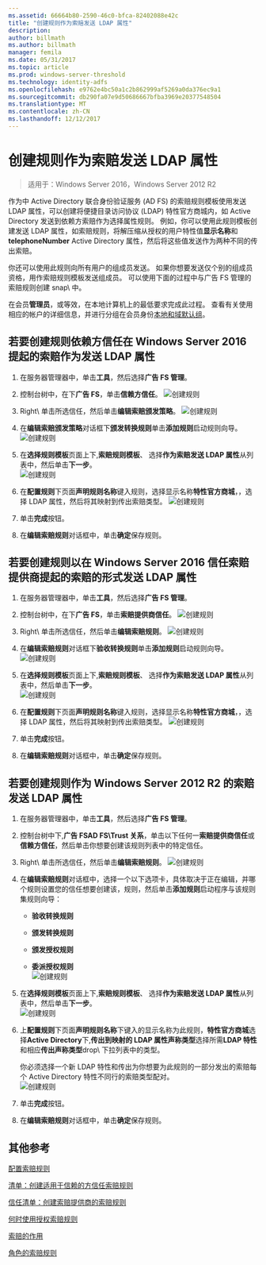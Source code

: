 ```yaml
---
ms.assetid: 66664b80-2590-46c0-bfca-82402088e42c
title: "创建规则作为索赔发送 LDAP 属性"
description: 
author: billmath
ms.author: billmath
manager: femila
ms.date: 05/31/2017
ms.topic: article
ms.prod: windows-server-threshold
ms.technology: identity-adfs
ms.openlocfilehash: e9762e4bc50a1c2b862999af5269a0da376ec9a1
ms.sourcegitcommit: db290fa07e9d50686667bfba3969e20377548504
ms.translationtype: MT
ms.contentlocale: zh-CN
ms.lasthandoff: 12/12/2017
---
```

# <a name="create-a-rule-to-send-ldap-attributes-as-claims"></a>创建规则作为索赔发送 LDAP 属性

>适用于：Windows Server 2016，Windows Server 2012 R2

作为中 Active Directory 联合身份验证服务 \(AD FS\) 的索赔规则模板使用发送 LDAP 属性，可以创建将便捷目录访问协议 \(LDAP\) 特性官方商城内，如 Active Directory 发送到依赖方索赔作为选择属性规则。 例如，你可以使用此规则模板创建发送 LDAP 属性，如索赔规则，将解压缩从授权的用户特性值**显示名称**和**telephoneNumber** Active Directory 属性，然后将这些值发送作为两种不同的传出索赔。  
  
你还可以使用此规则向所有用户的组成员发送。 如果你想要发送仅个别的组成员资格，用作索赔规则模板发送组成员。 可以使用下面的过程中与广告 FS 管理的索赔规则创建 snap\ 中。  
  
在会员**管理员**，或等效，在本地计算机上的最低要求完成此过程。  查看有关使用相应的帐户的详细信息，并进行分组在会员身份[本地和域默认组](https://go.microsoft.com/fwlink/?LinkId=83477)。  

## <a name="to-create-a-rule-to-send-ldap-attributes-as-claims-for-a-relying-party-trust-in-windows-server-2016"></a>若要创建规则依赖方信任在 Windows Server 2016 提起的索赔作为发送 LDAP 属性 

1.  在服务器管理器中，单击**工具**，然后选择**广告 FS 管理**。  
  
2.  控制台树中，在下**广告 FS**，单击**信赖方信任**。 
![创建规则](media/Create-a-Rule-to-Pass-Through-or-Filter-an-Incoming-Claim/claimrule9.PNG)  
  
3.  Right\ 单击所选信任，然后单击**编辑索赔颁发策略**。
![创建规则](media/Create-a-Rule-to-Pass-Through-or-Filter-an-Incoming-Claim/claimrule10.PNG)   
  
4.  在**编辑索赔颁发策略**对话框下**颁发转换规则**单击**添加规则**启动规则向导。 
![创建规则](media/Create-a-Rule-to-Pass-Through-or-Filter-an-Incoming-Claim/claimrule11.PNG)    

5.  在**选择规则模板**页面上下,**索赔规则模板**、 选择**作为索赔发送 LDAP 属性**从列表中，然后单击**下一步**。  
![创建规则](media/Create-a-Rule-to-Send-LDAP-Attributes-as-Claims/ldap1.PNG)    

6.  在**配置规则**下页面**声明规则名称**键入规则，选择显示名称**特性官方商城**，，选择 LDAP 属性，然后将其映射到传出索赔类型。 
![创建规则](media/Create-a-Rule-to-Send-LDAP-Attributes-as-Claims/ldap2.PNG)    

7.  单击**完成**按钮。  
  
8.  在**编辑索赔规则**对话框中，单击**确定**保存规则。
  
## <a name="to-create-a-rule-to-send-ldap-attributes-as-claims-for-a-claims-provider-trust-in-windows-server-2016"></a>若要创建规则以在 Windows Server 2016 信任索赔提供商提起的索赔的形式发送 LDAP 属性 
  
1.  在服务器管理器中，单击**工具**，然后选择**广告 FS 管理**。  
  
2.  控制台树中，在下**广告 FS**，单击**索赔提供商信任**。 
![创建规则](media/Create-a-Rule-to-Pass-Through-or-Filter-an-Incoming-Claim/claimrule1.PNG)  
  
3.  Right\ 单击所选信任，然后单击**编辑索赔规则**。
![创建规则](media/Create-a-Rule-to-Pass-Through-or-Filter-an-Incoming-Claim/claimrule2.PNG)   
  
4.  在**编辑索赔规则**对话框下**验收转换规则**单击**添加规则**启动规则向导。
![创建规则](media/Create-a-Rule-to-Pass-Through-or-Filter-an-Incoming-Claim/claimrule3.PNG)    

5.  在**选择规则模板**页面上下,**索赔规则模板**、 选择**作为索赔发送 LDAP 属性**从列表中，然后单击**下一步**。  
![创建规则](media/Create-a-Rule-to-Send-LDAP-Attributes-as-Claims/ldap1.PNG)       

6.  在**配置规则**下页面**声明规则名称**键入规则，选择显示名称**特性官方商城**，，选择 LDAP 属性，然后将其映射到传出索赔类型。 
![创建规则](media/Create-a-Rule-to-Send-LDAP-Attributes-as-Claims/ldap2.PNG)      

7.  单击**完成**按钮。  
  
8.  在**编辑索赔规则**对话框中，单击**确定**保存规则。  

 
  
## <a name="to-create-a-rule-to-send-ldap-attributes-as-claims-for-windows-server-2012-r2"></a>若要创建规则作为 Windows Server 2012 R2 的索赔发送 LDAP 属性  
  
1.  在服务器管理器中，单击**工具**，然后选择**广告 FS 管理**。  
  
2.  控制台树中下,**广告 FSAD FS\\Trust 关系**，单击以下任何一**索赔提供商信任**或**信赖方信任**，然后单击你想要创建该规则列表中的特定信任。  
  
3.  Right\ 单击所选信任，然后单击**编辑索赔规则**。
![创建规则](media/Create-a-Rule-to-Pass-Through-or-Filter-an-Incoming-Claim/claimrule6.PNG)  
  
4.  在**编辑索赔规则**对话框中，选择一个以下选项卡，具体取决于正在编辑，并哪个规则设置您的信任想要创建该，规则，然后单击**添加规则**启动程序与该规则集规则向导：  
  
    -   **验收转换规则**  
  
    -   **颁发转换规则**  
  
    -   **颁发授权规则**  
  
    -   **委派授权规则**  
![创建规则](media/Create-a-Rule-to-Permit-All-Users/permitall5.PNG) 
  
5.  在**选择规则模板**页面上下,**索赔规则模板**、 选择**作为索赔发送 LDAP 属性**从列表中，然后单击**下一步**。  
![创建规则](media/Create-a-Rule-to-Send-LDAP-Attributes-as-Claims/ldap3.PNG)  
  
6.  上**配置规则**下页面**声明规则名称**下键入的显示名称为此规则，**特性官方商城**选择**Active Directory**下,**传出到映射的 LDAP 属性声称类型**选择所需**LDAP 特性**和相应**传出声称类型**drop\ 下拉列表中的类型。  
  
    你必须选择一个新 LDAP 特性和传出为你想要为此规则的一部分发出的索赔每个 Active Directory 特性不同行的索赔类型配对。  
![创建规则](media/Create-a-Rule-to-Send-LDAP-Attributes-as-Claims/ldap4.PNG)    
7.  单击**完成**按钮。  
  
8.  在**编辑索赔规则**对话框中，单击**确定**保存规则。  

## <a name="additional-references"></a>其他参考 
[配置索赔规则](Configure-Claim-Rules.md)  
 
[清单：创建适用于信赖的方信任索赔规则](https://technet.microsoft.com/library/ee913578.aspx)  

[信任清单：创建索赔提供商的索赔规则](https://technet.microsoft.com/library/ee913564.aspx)  
  
[何时使用授权索赔规则](../../ad-fs/technical-reference/When-to-Use-an-Authorization-Claim-Rule.md)  

[索赔的作用](../../ad-fs/technical-reference/The-Role-of-Claims.md)  
  
[角色的索赔规则](../../ad-fs/technical-reference/The-Role-of-Claim-Rules.md)  
